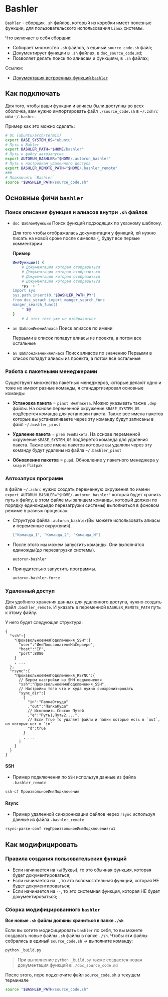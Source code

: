 # Bashler

`Bashler` - сборщик `.sh` файлов, который из коробки имеет полезные функции, для пользовательского использования `Linux` системы.

Что включает в себя сборщик:

- Собирает множество `.sh` файлов, в единый `source_code.sh` файл;
- Документирует функции в `.sh` файлах, в `doc_source_code.md`;
- Позволяет делать поиск по алиасам и функциям, в `.sh` файлах;

Ссылки:

- [Документация встроенных функций `bashler`](./doc_source_code.md#документация-функций-bashler)

## Как подключать

Для того, чтобы ваши функции и алиасы были доступны во всех оболочка, вам нужно импортировать файл `./source_code.sh` в `~/.zshrc` или `~/.bashrc`.

Пример как это можно сделать:

```bash
# ОС (ubuntu/arch/termix)
export BASE_SYSTEM_OS="ubuntu"
# Путь к Bahler
export BASHLER_PATH="$HOME/bashler"
# Путь к файлу автозапуска
export AUTORUN_BASHLER="$HOME/.autorun_bashler"
# Путь к настройкам удаленного доступа
export BASHLER_REMOTE_PATH="$HOME/.bashler_remote"
###
# Подключить `Bashler`
source "$BASHLER_PATH/source_code.sh"
```

## Основные фичи `bashler`

### Поиск описания функция и алиасов внутри `.sh` файлов

- `doc ШаблонФункции` Поиск функций подходящих по указному шаблону.

  Для того чтобы отображалась документация у функций, ей нужно писать на новой сроке после символа `{`, будут все первые комментарии

  **Пример**

  ```bash
  ИмяФункции() {
      # Документация которая отобразиться
      # Документация которая отобразиться
      # Документация которая отобразиться
      # Документация которая отобразиться
      ~py -c "
  import sys
  sys.path.insert(0,'$BASHLER_PATH_PY')
  from doc_serach import manger_search_func
  manger_search_func()
      " $@
  }
      # А этот текс уже не отобразиться
  ```

- `an ШаблонИмениАлиаса` Поиск алиасов по имени

  Первыми в список попадут алиасы из проекта, а потом все остальные

- `av ШаблонЗначенияАлиаса` Поиск алиасов по значению
  Первыми в список попадут алиасы из проекта, а потом все остальные

### Работа с пакетными менеджерами

Существуют множества пакетных менеджеров, которые делают одно и тоже но имеют разные команды, я стандартизировал основные команды

- **Установка пакета** = `pinst ИмяПакета`. Можно указывать также `.dep` файлы. На основе переменной окружение `$BASE_SYSTEM_OS` подберется команда для установки пакета. Также все имена пакетов которые вы устанавливаете через эту команду будут записаны в файл `~/.bashler_pinst`

- **Удаление пакета** = `prem ИмяПакета`. На основе переменной окружение `$BASE_SYSTEM_OS` подберется команда для удаления пакета. Также все имена пакетов которые вы удалили через эту команду будут удалены из файла `~/.bashler_pinst`

- **Обновление пакетов** = `pupd`. Обновление у пакетного менеджера у `snap` и `flatpak`

### Автозапуск программ

в файле `~/.zshrc` нужно создать переменную окружения по имени `export AUTORUN_BASHLER="$HOME/.autorun_bashler"` которая будет хранить путь к файлу, в этом файле мы запишем команды, который должен по порядку единожды(до перезагрузки системы) выполниться в фоновом режиме в разных процессах.

- Структура файла `.autorun_bashler`(Вы можете использовать алиасы и переменные окружения).

  ```json
  ["Команда_1", "Команда_2", "Команда_N"]
  ```

- После этого мы можем запустить команды. Они выполнятся единожды(до перезагрузки системы).

  ```bash
  autorun-bashler
  ```

- Принудительно запустить программы.

  ```bash
  autorun-bashler-force
  ```

### Удаленный доступ

Для удобного хранения данных для удаленного доступа, нужно создать файл `.bashler_remote`. И указать в переменной `BASHLER_REMOTE_PATH` путь к этому файлу.

У него будет следующая структура:

```jsonc
{
  "ssh":{
    "ПроизвольноеИмяПодключения_SSH":{
      "user":"ИмяПользователяНаСервере",
      "host":"IP", 
      "port":8080
    }
    , ...
  },
  "rsync":{
    "ПроизвольноеИмяПодключения_RSYNC":{
      // Берем настройки из SHH подключения
      "ssh":"ПроизвольноеИмяПодключения_SSH",
      // Настройки того что и куда нужно синхронизировать
      "sync_dir":[
        {
          "in":"ПапкаОткуда"
          ,"out":"ПапкаКуда"
          // Исключить Список Путей
          ,"e":"Путь1,Путь2,...",
          // Если True то удаляет файлы и папки которые есть в `out`, но которых нет в `in`
          "d":true
        }
        , ...
      ]
    }
  }
}
```

#### SSH

- Пример подключения по `SSH` используя данные из файла `.bashler_remote`

```bash
ssh-cf ПроизвольноеИмяПодключения
```

#### Rsync

- Пример удаленной синхронизации файлов через `rsync` используя данные из файла `.bashler_remote`

```bash
rsync-parse-conf regПроизвольноеИмяПодключенияru1 
```

## Как модифицировать

### Правила создания пользовательских функций

- Если начинается на `\w`(буквы), то это обычная функция, которая будет документироваться;
- Если начинается на `_`, то это вспомогательная функций, которая НЕ будет документироваться;
- Если начинается на `--`, то это системная функция, которая НЕ будет документироваться;

### Сборка модифицированного `bashler`

**Все новые `.sh` файлы должны храниться в папке `./sh`**

Если вы хотите модифицировать `bashler` по себя, то вы можете создавать новые файлы `.sh` файлы в папке `./sh`.
Чтобы эти файлы собрались в единый `source_code.sh` -> выполните команду:

```bash
python _build.py  
```

> При выполнение `python _build.py` также создается новая документация функций в `./doc_source_code.md`

После этого, пере подключите файл `source_code.sh` в текущем терминале

```bash
source "$BASHLER_PATH/source_code.sh"
```
